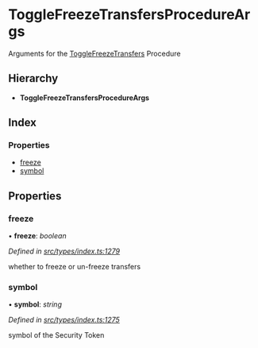 # ToggleFreezeTransfersProcedureArgs

Arguments for the [ToggleFreezeTransfers](../enums/_types_index_.proceduretype.md#togglefreezetransfers) Procedure

## Hierarchy

* **ToggleFreezeTransfersProcedureArgs**

## Index

### Properties

* [freeze](_types_index_.togglefreezetransfersprocedureargs.md#freeze)
* [symbol](_types_index_.togglefreezetransfersprocedureargs.md#symbol)

## Properties

### freeze

• **freeze**: _boolean_

_Defined in_ [_src/types/index.ts:1279_](https://github.com/PolymathNetwork/polymath-sdk/blob/550676f/src/types/index.ts#L1279)

whether to freeze or un-freeze transfers

### symbol

• **symbol**: _string_

_Defined in_ [_src/types/index.ts:1275_](https://github.com/PolymathNetwork/polymath-sdk/blob/550676f/src/types/index.ts#L1275)

symbol of the Security Token

